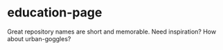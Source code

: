 # education-page
Great repository names are short and memorable. Need inspiration? How about urban-goggles?
